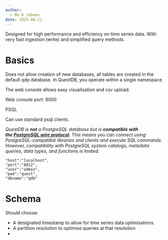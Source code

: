 ```yaml
---
author:
  - Mo D Jabeen
date: 2025-08-21
---
```


Designed for high performance and efficiency on time series data. With very fast ingestion (write) and simplified query methods.

# Basics

Does not allow creation of new databases, all tables are created in the default qdp database. In QuestDB, you operate within a single namespace.


The web console allows easy visualisation and csv upload.

Web console port: 9000

PSQL 

Can use standard psql clients.

*QuestDB is **not** a PostgreSQL database but is **compatible with the [PostgreSQL wire protocol](https://questdb.com/docs/reference/api/postgres/)**. This means you can connect using PostgreSQL-compatible libraries and clients and execute SQL commands. However, compatibility with PostgreSQL system catalogs, metadata queries, data types, and functions is limited.*

```
"host":"localhost",
"port":"8812",
"user":"admin",
"pwd":"quest",
"dbname":"qdb"
```

# Schema

Should choose:
- A designated timestamp to allow for time series data optimisations. 
- A partition resolution to optimise queries at that resolution 
- 